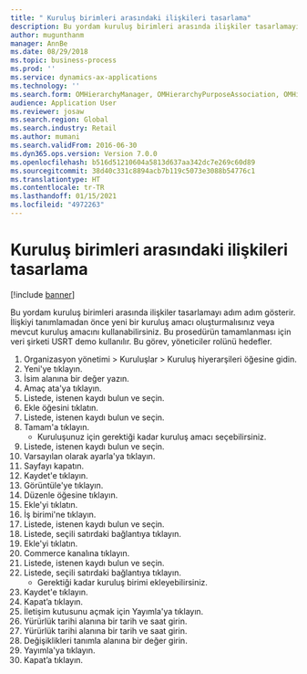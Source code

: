 ```yaml
---
title: " Kuruluş birimleri arasındaki ilişkileri tasarlama"
description: Bu yordam kuruluş birimleri arasında ilişkiler tasarlamayı adım adım gösterir.
author: mugunthanm
manager: AnnBe
ms.date: 08/29/2018
ms.topic: business-process
ms.prod: ''
ms.service: dynamics-ax-applications
ms.technology: ''
ms.search.form: OMHierarchyManager, OMHierarchyPurposeAssociation, OMHierarchySelection, HierarchyDesigner, OMNodeSelection,  HierarchyPublishAndCloseForm
audience: Application User
ms.reviewer: josaw
ms.search.region: Global
ms.search.industry: Retail
ms.author: mumani
ms.search.validFrom: 2016-06-30
ms.dyn365.ops.version: Version 7.0.0
ms.openlocfilehash: b516d51210604a5813d637aa342dc7e269c60d89
ms.sourcegitcommit: 38d40c331c8894acb7b119c5073e3088b54776c1
ms.translationtype: HT
ms.contentlocale: tr-TR
ms.lasthandoff: 01/15/2021
ms.locfileid: "4972263"
---
```

# <a name="design-the-relationships-between-organizational-units"></a> Kuruluş birimleri arasındaki ilişkileri tasarlama

[!include [banner](../includes/banner.md)]

Bu yordam kuruluş birimleri arasında ilişkiler tasarlamayı adım adım gösterir. İlişkiyi tanımlamadan önce yeni bir kuruluş amacı oluşturmalısınız veya mevcut kuruluş amacını kullanabilirsiniz. Bu prosedürün tamamlanması için veri şirketi USRT demo kullanılır. Bu görev, yöneticiler rolünü hedefler.

1. Organizasyon yönetimi > Kuruluşlar > Kuruluş hiyerarşileri öğesine gidin.
2. Yeni'ye tıklayın.
3. İsim alanına bir değer yazın.
4. Amaç ata'ya tıklayın.
5. Listede, istenen kaydı bulun ve seçin.
6. Ekle öğesini tıklatın.
7. Listede, istenen kaydı bulun ve seçin.
8. Tamam'a tıklayın.
    * Kuruluşunuz için gerektiği kadar kuruluş amacı seçebilirsiniz.  
9. Listede, istenen kaydı bulun ve seçin.
10. Varsayılan olarak ayarla'ya tıklayın.
11. Sayfayı kapatın.
12. Kaydet'e tıklayın.
13. Görüntüle'ye tıklayın.
14. Düzenle öğesine tıklayın.
15. Ekle'yi tıklatın.
16. İş birimi'ne tıklayın.
17. Listede, istenen kaydı bulun ve seçin.
18. Listede, seçili satırdaki bağlantıya tıklayın.
19. Ekle'yi tıklatın.
20. Commerce kanalına tıklayın.
21. Listede, istenen kaydı bulun ve seçin.
22. Listede, seçili satırdaki bağlantıya tıklayın.
    * Gerektiği kadar kuruluş birimi ekleyebilirsiniz.  
23. Kaydet'e tıklayın.
24. Kapat’a tıklayın.
25. İletişim kutusunu açmak için Yayımla'ya tıklayın.
26. Yürürlük tarihi alanına bir tarih ve saat girin.
27. Yürürlük tarihi alanına bir tarih ve saat girin.
28. Değişiklikleri tanımla alanına bir değer girin.
29. Yayımla'ya tıklayın.
30. Kapat’a tıklayın.

